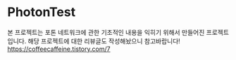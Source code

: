 # PhotonTest

본 프로젝트는 포톤 네트워크에 관한 기초적인 내용을 익히기 위해서 만들어진 프로젝트입니다.
해당 프로젝트에 대한 리뷰글도 작성해놨으니 참고바랍니다!
https://coffeecaffeine.tistory.com/7
